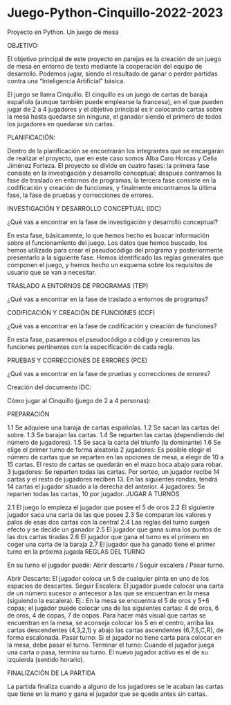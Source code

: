 # Juego-Python-Cinquillo-2022-2023
Proyecto en Python. Un juego de mesa

OBJETIVO:

El objetivo principal de este proyecto en parejas es la creación de un juego de mesa en entorno de texto mediante la cooperación del equipo de desarrollo. Podemos jugar, siendo el resultado de ganar o perder partidas contra una “Inteligencia Artificial” básica.

El juego se llama Cinquillo. El cinquillo es un juego de cartas de baraja española (aunque también puede emplearse la francesa), en el que pueden jugar de 2 a 4 jugadores y el objetivo principal es ir colocando cartas sobre la mesa hasta quedarse sin ninguna, el ganador siendo el primero de todos los jugadores en quedarse sin cartas.

PLANIFICACIÓN:

Dentro de la planificación se encontrarán los integrantes que se encargarán de realizar el proyecto, que en este caso somos Alba Caro Horcas y Celia Jiménez Forteza. El proyecto se divide en cuatro fases: la primera fase consiste en la investigación y desarrollo conceptual; después contramos la fase de traslado en entornos de programas; la tercera fase consiste en la codificación y creación de funciones, y finalmente encontramos la última fase, la fase de pruebas y correcciones de errores.

INVESTIGACIÓN Y DESARROLLO CONCEPTUAL (IDC)

¿Qué vas a encontrar en la fase de investigación y desarrollo conceptual?

En esta fase, básicamente, lo que hemos hecho es buscar información sobre el funcionamiento del juego. Los datos que hemos buscado, los hemos utilizado para crear el pseudocódigo del programa y posteriormente presentarlo a la siguiente fase. Hemos identificado las reglas generales que componen el juego, y hemos hecho un esquema sobre los requisitos de usuario que se van a necesitar.

TRASLADO A ENTORNOS DE PROGRAMAS (TEP)

¿Qué vas a encontrar en la fase de traslado a entornos de programas?

CODIFICACIÓN Y CREACIÓN DE FUNCIONES (CCF)

¿Qué vas a encontrar en la fase de codificación y creación de funciones?

En esta fase, pasaremos el pseudocódigo a código y crearemos las funciones pertinentes con la especificación de cada regla.

PRUEBAS Y CORRECCIONES DE ERRORES (PCE)

¿Qué vas a encontrar en la fase de pruebas y correcciones de errores?

Creación del documento IDC:

Cómo jugar al Cinquillo (juego de 2 a 4 personas):

PREPARACIÓN

1.1 Se adquiere una baraja de cartas españolas.
1.2 Se sacan las cartas del sobre.
1.3 Se barajan las cartas.
1.4 Se reparten las cartas (dependiendo del número de jugadores).
1.5 Se saca la carta del triunfo (la dominante)
1.6 Se elige el primer turno de forma aleatoria
2 jugadores: Es posible elegir el número de cartas que se reparten en las opciones de mesa, a elegir de 10 a 15 cartas. El resto de cartas se quedarán en el mazo boca abajo para robar.
3 jugadores: Se reparten todas las cartas. Por sorteo, un jugador recibe 14 cartas y el resto de jugadores reciben 13. En las siguientes rondas, tendrá 14 cartas el jugador situado a la derecha del anterior.
4 jugadores: Se reparten todas las cartas, 10 por jugador.
JUGAR A TURNOS

2.1 El juego lo empieza el jugador que posee el 5 de oros 
2.2 El siguiente jugador saca una carta de las que posee
2.3 Se comparan los valores y palos de esas dos cartas con la central
2.4 Las reglas del turno surgen efecto y se decide un ganador
2.5 El jugador que gana suma los puntos de las dos cartas tiradas
2.6 El jugador que gana el turno es el primero en coger una carta de la baraja
2.7 El jugador que ha ganado tiene el primer turno en la próxima jugada
REGLAS DEL TURNO

En su turno el jugador puede: Abrir descarte / Seguir escalera / Pasar turno.

Abrir Descarte: El jugador coloca un 5 de cualquier pinta en uno de los espacios de descartes.
Seguir Escalera: El jugador puede colocar una carta de un número sucesor o antecesor a las que se encuentran en la mesa (siguiendo la escalera). Ej.: En la mesa se encuentra el 5 de oros y 5+6 copas; el jugador puede colocar una de las siguientes cartas: 4 de oros, 6 de oros, 4 de copas, 7 de copas.
Para hacer más visual que cartas se encuentran en la mesa, se aconseja colocar los 5 en el centro, arriba las cartas descendentes (4,3,2,1) y abajo las cartas ascendentes (6,7,S,C,R), de forma escalonada.
Pasar turno: Si el jugador no tiene carta para colocar en la mesa, debe pasar el turno.
Terminar el turno: Cuando el jugador juega una carta o pasa, termina su turno. El nuevo jugador activo es el de su izquierda (sentido horario).

FINALIZACIÓN DE LA PARTIDA

La partida finaliza cuando a alguno de los jugadores se le acaban las cartas que tiene en la mano y gana el jugador que se quede antes sin cartas.
